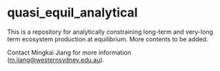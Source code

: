 # quasi_equil_analytical

This is a repository for analytically constraining long-term and very-long term ecosystem production at equilibrium. More contents to be added. 

Contact Mingkai Jiang for more information (m.jiang@westernsydney.edu.au).
